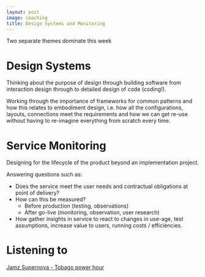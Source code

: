 ```yaml
---
layout: post
image: coaching
title: Design Systems and Monitoring
---
```

Two separate themes dominate this week

# Design Systems

Thinking about the purpose of design through building software from interaction design through to detailed design of code (coding!). 

Working through the importance of frameworks for common patterns and how this relates to embodiment design, i.e. how all the configurations, layouts, connections meet the requirements and how we can get re-use without having to re-imagine everything from scratch every time.  

# Service Monitoring

Designing for the lifecycle of the product beyond an implementation project.

Answering questions such as:
- Does the service meet the user needs and contractual obligations at point of delivery?
- How can this be measured?
  - Before production (testing, observations)
  - After go-live (monitoring, observation, user research)
- How gather insights in service to react to changes in use-age, test assumptions, increase value to users, running costs / efficiencies.

# Listening to 

[Jamz Supernova - Tobago power hour](https://www.bbc.co.uk/programmes/m00175mg)